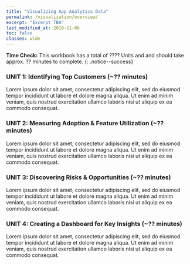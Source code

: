 ```yaml
---
title: "Visualizing App Analytics Data"
permalink: /visualization/overview/
excerpt: "Excerpt TBA"
last_modified_at: 2019-11-06
toc: false
classes: wide
---
```


**Time Check:** This workbook has a total of ???? Units and and should take approx. ?? minutes to complete.
{: .notice--success}

### UNIT 1: Identifying Top Customers (~?? minutes)
Lorem ipsum dolor sit amet, consectetur adipiscing elit, sed do eiusmod tempor incididunt ut labore et dolore magna aliqua. Ut enim ad minim veniam, quis nostrud exercitation ullamco laboris nisi ut aliquip ex ea commodo consequat. 

### UNIT 2: Measuring Adoption & Feature Utilization (~?? minutes)
Lorem ipsum dolor sit amet, consectetur adipiscing elit, sed do eiusmod tempor incididunt ut labore et dolore magna aliqua. Ut enim ad minim veniam, quis nostrud exercitation ullamco laboris nisi ut aliquip ex ea commodo consequat. 

### UNIT 3: Discovering Risks & Opportunities (~?? minutes)
Lorem ipsum dolor sit amet, consectetur adipiscing elit, sed do eiusmod tempor incididunt ut labore et dolore magna aliqua. Ut enim ad minim veniam, quis nostrud exercitation ullamco laboris nisi ut aliquip ex ea commodo consequat.

### UNIT 4: Creating a Dashboard for Key Insights (~?? minutes)
Lorem ipsum dolor sit amet, consectetur adipiscing elit, sed do eiusmod tempor incididunt ut labore et dolore magna aliqua. Ut enim ad minim veniam, quis nostrud exercitation ullamco laboris nisi ut aliquip ex ea commodo consequat.